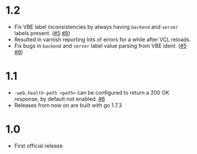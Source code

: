 1.2
=====
* Fix VBE label inconsistencies by always having `backend` and `server` labels present. ([#5](https://github.com/jonnenauha/prometheus_varnish_exporter/issues/5) [#8](https://github.com/jonnenauha/prometheus_varnish_exporter/issues/8))
 * Resulted in varnish reporting lots of errors for a while after VCL reloads.
* Fix bugs in `backend` and `server` label value parsing from VBE ident. ([#5](https://github.com/jonnenauha/prometheus_varnish_exporter/issues/5) [#8](https://github.com/jonnenauha/prometheus_varnish_exporter/issues/8))

1.1
===
* `-web.health-path <path>` can be configured to return a 200 OK response, by default not enabled. [#6](https://github.com/jonnenauha/prometheus_varnish_exporter/pull/6)
* Releases from now on are built with go 1.7.3

1.0
===
* First official release
